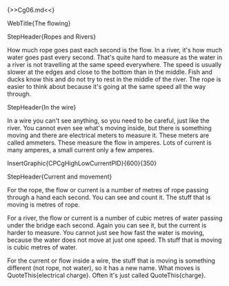 {>>Cg06.md<<}

WebTitle{The flowing}

StepHeader{Ropes and Rivers}

How much rope goes past each second is the flow. In a river, it's how much water goes past every second. That's quite hard to measure as the water in a river is not travelling at the same speed everywhere. The speed is usually slower at the edges and close to the bottom than in the middle. Fish and ducks know this and do not try to rest in the middle of the river. The rope is easier to think about because it's going at the same speed all the way through.

StepHeader{In the wire}

In a wire you can't see anything, so you need to be careful, just like the river. You cannot even see what's moving inside, but there is something moving and there are electrical meters to measure it. These meters are called ammeters. These measure the flow in amperes. Lots of current is many amperes, a small current only a few amperes.

InsertGraphic{CPCgHighLowCurrentPID}{600}{350}

StepHeader{Current and movement}

For the rope, the flow or current is a number of metres of rope passing through a hand each second. You can see and count it. The stuff that is moving is metres of rope.

For a river, the flow or current is a number of cubic metres of water passing under the bridge each second. Again you can see it, but the current is harder to measure. You cannot just see how fast the water is moving, because the water does not move at just one speed. Th stuff that is moving is cubic metres of water.

For the current or flow inside a wire, the stuff that is moving is something different (not rope, not water), so it has a new name. What moves is QuoteThis{electrical charge}. Often it's just called QuoteThis{charge}.
